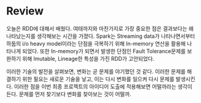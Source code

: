 # Review

오늘은 RDD에 대해서 배웠다. 여태까지와 마찬가지로 가장 중요한 점은 결과보다는 왜 나타났는지를 생각해보는 시간을 가졌다. Spark는 Streaming data가 나타나면서부터 하둡의 i/o heavy model이라는 단점을 극복하기 위해 In-memory 연산을 활용해 나타나게 되었다. 또한 In-memory가 되면서 발생한 단점인 Fault Tolerance문제를 보완하기 위해 Imutable, Lineage한 특성을 가진 RDD가 고안되었다.

이러한 기술의 발전을 살펴보면, 변화는 곧 문제를 야기했던 것 같다. 이러한 문제를 해결하기 위한 필요는 새로운 기술을 낳고, 이는 다시 변화를 일으켜 다시 문제를 발생시킨다. 이러한 점을 이번 최종 프로젝트의 아이디어 도출에 적용해보면 어떨까라는 생각이 든다. 문제를 먼저 찾기보다 변화를 찾아보는 것이 어떨까.